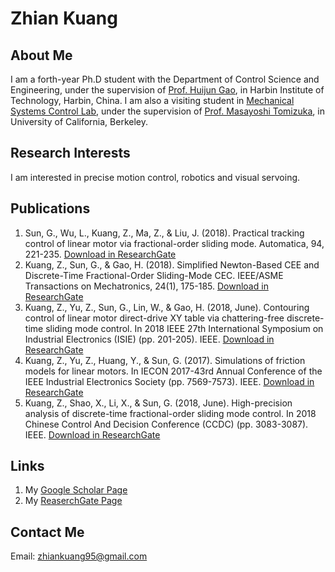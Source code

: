 # Zhian Kuang

## About Me
I am a forth-year Ph.D student with the Department of Control Science and Engineering, under the supervision of [Prof. Huijun Gao](http://homepage.hit.edu.cn/gaohuijun), in Harbin Institute of Technology, Harbin, China. I am also a visiting student in [Mechanical Systems Control Lab](https://msc.berkeley.edu/), under the supervision of [Prof. Masayoshi Tomizuka](https://msc.berkeley.edu/people/tomizuka.html), in University of California, Berkeley.

## Research Interests
I am interested in precise motion control, robotics and visual servoing.

## Publications
1. Sun, G., Wu, L., Kuang, Z., Ma, Z., & Liu, J. (2018). Practical tracking control of linear motor via fractional-order sliding mode. Automatica, 94, 221-235. [Download in ResearchGate](https://www.researchgate.net/publication/335330623_Practical_tracking_control_of_linear_motor_via_fractional-order_sliding_mode)
2. Kuang, Z., Sun, G., & Gao, H. (2018). Simplified Newton-Based CEE and Discrete-Time Fractional-Order Sliding-Mode CEC. IEEE/ASME Transactions on Mechatronics, 24(1), 175-185. [Download in ResearchGate](https://www.researchgate.net/publication/328547017_Simplified_Newton-based_CEE_and_Discrete-time_Fractional-order_Sliding_Mode_CEC_for_Multidimensional_Systems)
3. Kuang, Z., Yu, Z., Sun, G., Lin, W., & Gao, H. (2018, June). Contouring control of linear motor direct-drive XY table via chattering-free discrete-time sliding mode control. In 2018 IEEE 27th International Symposium on Industrial Electronics (ISIE) (pp. 201-205). IEEE. [Download in ResearchGate](https://www.researchgate.net/publication/327003006_Contouring_Control_of_Linear_Motor_Direct-Drive_X-Y_Table_Via_Chattering-Free_Discrete-Time_Sliding_Mode_Control)
4. Kuang, Z., Yu, Z., Huang, Y., & Sun, G. (2017). Simulations of friction models for linear motors. In IECON 2017-43rd Annual Conference of the IEEE Industrial Electronics Society (pp. 7569-7573). IEEE. [Download in ResearchGate](https://www.researchgate.net/publication/321990812_Simulations_of_friction_models_for_linear_motors)
5. Kuang, Z., Shao, X., Li, X., & Sun, G. (2018, June). High-precision analysis of discrete-time fractional-order sliding mode control. In 2018 Chinese Control And Decision Conference (CCDC) (pp. 3083-3087). IEEE. [Download in ResearchGate](https://www.researchgate.net/publication/326705045_High-precision_analysis_of_discrete-time_fractional-order_sliding_mode_control)

## Links
1. My [Google Scholar Page](https://scholar.google.com/citations?user=8_gStqsAAAAJ&hl=zh-CN&oi=ao)
2. My [ReaserchGate Page](https://www.researchgate.net/profile/Zhian_Kuang)

## Contact Me
Email: zhiankuang95@gmail.com
